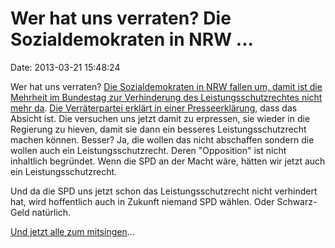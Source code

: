 Wer hat uns verraten? Die Sozialdemokraten in NRW \...
======================================================

Date: 2013-03-21 15:48:24

Wer hat uns verraten? [Die Sozialdemokraten in NRW fallen um, damit ist
die Mehrheit im Bundestag zur Verhinderung des Leistungsschutzrechtes
nicht mehr da](http://sz.de/1.1630070). [Die Verräterpartei erklärt in
einer
Presseerklärung](http://www.spd.de/presse/Pressemitteilungen/93838/20130321_peer_leistungsschutzrecht.html),
dass das Absicht ist. Die versuchen uns jetzt damit zu erpressen, sie
wieder in die Regierung zu hieven, damit sie dann ein besseres
Leistungsschutzrecht machen können. Besser? Ja, die wollen das nicht
abschaffen sondern die wollen auch ein Leistungsschutzrecht. Deren
\"Opposition\" ist nicht inhaltlich begründet. Wenn die SPD an der Macht
wäre, hätten wir jetzt auch ein Leistungsschutzrecht.

Und da die SPD uns jetzt schon das Leistungsschutzrecht nicht verhindert
hat, wird hoffentlich auch in Zukunft niemand SPD wählen. Oder
Schwarz-Geld natürlich.

[Und jetzt alle zum
mitsingen](http://www.youtube.com/watch?v=8vFL0QWxugI)\...
